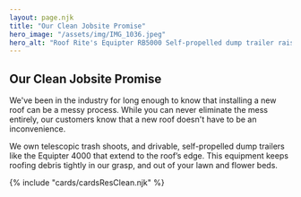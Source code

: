```yaml
---
layout: page.njk
title: "Our Clean Jobsite Promise"
hero_image: "/assets/img/IMG_1036.jpeg"
hero_alt: "Roof Rite's Equipter RB5000 Self-propelled dump trailer raises it's bucket to the roofline of a stone house during a cedar shake replacement. The helps to manage debris during tear off, and safely load materials during replacement. The first few courses of shakes have already been installed, with the underlayment visible towards the ridge. Trees frame the garage below."
---
```


## Our Clean Jobsite Promise

We've been in the industry for long enough to know that installing a new roof can be a messy process. While you can never eliminate the mess entirely, our customers know that a new roof doesn't have to be an inconvenience.

We own telescopic trash shoots, and drivable, self-propelled dump trailers like the Equipter 4000 that extend to the roof’s edge. This equipment keeps roofing debris tightly in our grasp, and out of your lawn and flower beds.

<div class="breakout">
  {% include "cards/cardsResClean.njk" %}
  <!-- Possible Gallery Here -->
</div>
